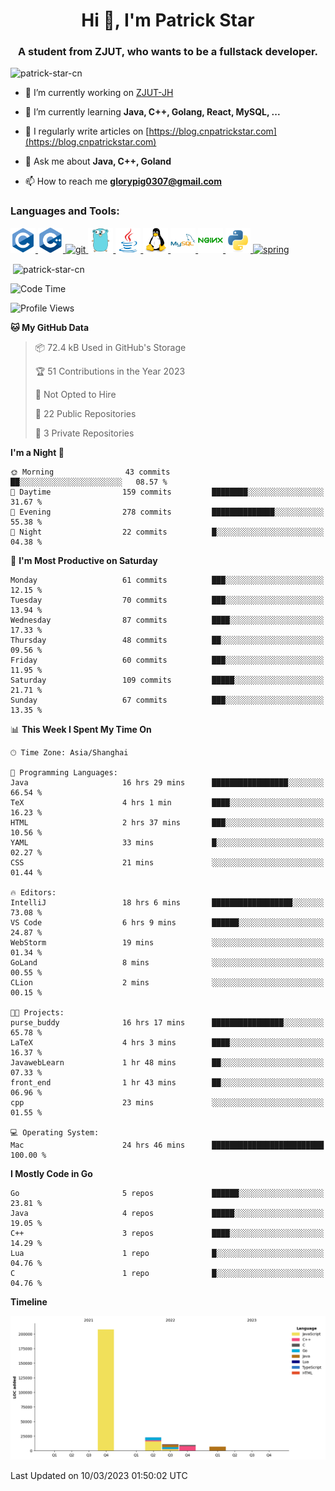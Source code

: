 <h1 align="center">Hi 👋, I'm Patrick Star</h1>
<h3 align="center">A student from ZJUT, who wants to be a fullstack developer.</h3>

<p align="left"> <img src="https://komarev.com/ghpvc/?username=patrick-star-cn&label=Profile%20views&color=0e75b6&style=flat" alt="patrick-star-cn" /> </p>

- 🔭 I’m currently working on [ZJUT-JH](https://github.com/zjutjh)

- 🌱 I’m currently learning **Java, C++, Golang, React, MySQL, ...**

- 📝 I regularly write articles on [https://blog.cnpatrickstar.com](https://blog.cnpatrickstar.com)

- 💬 Ask me about **Java, C++, Goland**

- 📫 How to reach me **glorypig0307@gmail.com**


<h3 align="left">Languages and Tools:</h3>
<p align="left"> 
  <a href="https://www.cprogramming.com/" target="_blank" rel="noreferrer"> 
    <img src="https://raw.githubusercontent.com/devicons/devicon/master/icons/c/c-original.svg" alt="c" width="40" height="40"/> 
  </a> 
  <a href="https://www.w3schools.com/cpp/" target="_blank" rel="noreferrer"> 
    <img src="https://raw.githubusercontent.com/devicons/devicon/master/icons/cplusplus/cplusplus-original.svg" alt="cplusplus" width="40" height="40"/> 
  </a> 
  <a href="https://git-scm.com/" target="_blank" rel="noreferrer"> 
    <img src="https://www.vectorlogo.zone/logos/git-scm/git-scm-icon.svg" alt="git" width="40" height="40"/> 
  </a> 
  <a href="https://golang.org" target="_blank" rel="noreferrer"> 
    <img src="https://raw.githubusercontent.com/devicons/devicon/master/icons/go/go-original.svg" alt="go" width="40" height="40"/> 
  </a> 
  <a href="https://www.java.com" target="_blank" rel="noreferrer"> 
    <img src="https://raw.githubusercontent.com/devicons/devicon/master/icons/java/java-original.svg" alt="java" width="40" height="40"/> 
  </a> 
  <a href="https://www.linux.org/" target="_blank" rel="noreferrer"> 
    <img src="https://raw.githubusercontent.com/devicons/devicon/master/icons/linux/linux-original.svg" alt="linux" width="40" height="40"/> 
  </a> 
  <a href="https://www.mysql.com/" target="_blank" rel="noreferrer"> 
    <img src="https://raw.githubusercontent.com/devicons/devicon/master/icons/mysql/mysql-original-wordmark.svg" alt="mysql" width="40" height="40"/> 
  </a> 
  <a href="https://www.nginx.com" target="_blank" rel="noreferrer"> 
    <img src="https://raw.githubusercontent.com/devicons/devicon/master/icons/nginx/nginx-original.svg" alt="nginx" width="40" height="40"/> 
  </a> 
  <a href="https://www.python.org" target="_blank" rel="noreferrer"> 
    <img src="https://raw.githubusercontent.com/devicons/devicon/master/icons/python/python-original.svg" alt="python" width="40" height="40"/> 
  </a> 
  <a href="https://spring.io/" target="_blank" rel="noreferrer"> 
    <img src="https://www.vectorlogo.zone/logos/springio/springio-icon.svg" alt="spring" width="40" height="40"/> 
  </a>
</p>

<p>&nbsp;<img align="center" src="https://github-readme-stats.vercel.app/api?username=patrick-star-cn&show_icons=true&locale=en" alt="patrick-star-cn" /></p>

<!--START_SECTION:waka-->
![Code Time](http://img.shields.io/badge/Code%20Time-126%20hrs%2036%20mins-blue)

![Profile Views](http://img.shields.io/badge/Profile%20Views-0-blue)

**🐱 My GitHub Data** 

> 📦 72.4 kB Used in GitHub's Storage 
 > 
> 🏆 51 Contributions in the Year 2023
 > 
> 🚫 Not Opted to Hire
 > 
> 📜 22 Public Repositories 
 > 
> 🔑 3 Private Repositories 
 > 
**I'm a Night 🦉** 

```text
🌞 Morning                43 commits          ██░░░░░░░░░░░░░░░░░░░░░░░   08.57 % 
🌆 Daytime                159 commits         ████████░░░░░░░░░░░░░░░░░   31.67 % 
🌃 Evening                278 commits         ██████████████░░░░░░░░░░░   55.38 % 
🌙 Night                  22 commits          █░░░░░░░░░░░░░░░░░░░░░░░░   04.38 % 
```
📅 **I'm Most Productive on Saturday** 

```text
Monday                   61 commits          ███░░░░░░░░░░░░░░░░░░░░░░   12.15 % 
Tuesday                  70 commits          ███░░░░░░░░░░░░░░░░░░░░░░   13.94 % 
Wednesday                87 commits          ████░░░░░░░░░░░░░░░░░░░░░   17.33 % 
Thursday                 48 commits          ██░░░░░░░░░░░░░░░░░░░░░░░   09.56 % 
Friday                   60 commits          ███░░░░░░░░░░░░░░░░░░░░░░   11.95 % 
Saturday                 109 commits         █████░░░░░░░░░░░░░░░░░░░░   21.71 % 
Sunday                   67 commits          ███░░░░░░░░░░░░░░░░░░░░░░   13.35 % 
```


📊 **This Week I Spent My Time On** 

```text
🕑︎ Time Zone: Asia/Shanghai

💬 Programming Languages: 
Java                     16 hrs 29 mins      █████████████████░░░░░░░░   66.54 % 
TeX                      4 hrs 1 min         ████░░░░░░░░░░░░░░░░░░░░░   16.23 % 
HTML                     2 hrs 37 mins       ███░░░░░░░░░░░░░░░░░░░░░░   10.56 % 
YAML                     33 mins             █░░░░░░░░░░░░░░░░░░░░░░░░   02.27 % 
CSS                      21 mins             ░░░░░░░░░░░░░░░░░░░░░░░░░   01.44 % 

🔥 Editors: 
IntelliJ                 18 hrs 6 mins       ██████████████████░░░░░░░   73.08 % 
VS Code                  6 hrs 9 mins        ██████░░░░░░░░░░░░░░░░░░░   24.87 % 
WebStorm                 19 mins             ░░░░░░░░░░░░░░░░░░░░░░░░░   01.34 % 
GoLand                   8 mins              ░░░░░░░░░░░░░░░░░░░░░░░░░   00.55 % 
CLion                    2 mins              ░░░░░░░░░░░░░░░░░░░░░░░░░   00.15 % 

🐱‍💻 Projects: 
purse_buddy              16 hrs 17 mins      ████████████████░░░░░░░░░   65.78 % 
LaTeX                    4 hrs 3 mins        ████░░░░░░░░░░░░░░░░░░░░░   16.37 % 
JavawebLearn             1 hr 48 mins        ██░░░░░░░░░░░░░░░░░░░░░░░   07.33 % 
front_end                1 hr 43 mins        ██░░░░░░░░░░░░░░░░░░░░░░░   06.96 % 
cpp                      23 mins             ░░░░░░░░░░░░░░░░░░░░░░░░░   01.55 % 

💻 Operating System: 
Mac                      24 hrs 46 mins      █████████████████████████   100.00 % 
```

**I Mostly Code in Go** 

```text
Go                       5 repos             ██████░░░░░░░░░░░░░░░░░░░   23.81 % 
Java                     4 repos             █████░░░░░░░░░░░░░░░░░░░░   19.05 % 
C++                      3 repos             ████░░░░░░░░░░░░░░░░░░░░░   14.29 % 
Lua                      1 repo              █░░░░░░░░░░░░░░░░░░░░░░░░   04.76 % 
C                        1 repo              █░░░░░░░░░░░░░░░░░░░░░░░░   04.76 % 
```



**Timeline**

![Lines of Code chart](https://raw.githubusercontent.com/Patrick-Star-CN/Patrick-Star-CN/main/assets/bar_graph.png)


 Last Updated on 10/03/2023 01:50:02 UTC
<!--END_SECTION:waka-->
